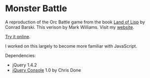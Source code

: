 Monster Battle
==============

A reproduction of the Orc Battle game from the book 
[Land of Lisp](http://www.landoflisp.com) by Conrad Barski. This verison by 
Mark Williams. Visit my [website](http://www.readysetmark.com).

[Try it online](http://www.readysetmark.com/monsterbattle/).

I worked on this largely to become more familiar with JavaScript.

Dependencies:

*	jQuery 1.4.2
*	[jQuery Console](https://github.com/chrisdone/jquery-console) 1.0 by Chris Done

